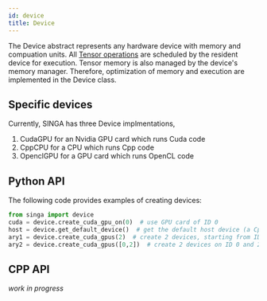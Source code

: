 ```yaml
---
id: device
title: Device
---
```


<!--- Licensed to the Apache Software Foundation (ASF) under one or more contributor license agreements.  See the NOTICE file distributed with this work for additional information regarding copyright ownership.  The ASF licenses this file to you under the Apache License, Version 2.0 (the "License"); you may not use this file except in compliance with the License.  You may obtain a copy of the License at http://www.apache.org/licenses/LICENSE-2.0 Unless required by applicable law or agreed to in writing, software distributed under the License is distributed on an "AS IS" BASIS, WITHOUT WARRANTIES OR CONDITIONS OF ANY KIND, either express or implied.  See the License for the specific language governing permissions and limitations under the License.  -->

The Device abstract represents any hardware device with memory and compuation units.
All [Tensor operations](tensor.md) are scheduled by the resident device for execution.
Tensor memory is also managed by the device's memory manager. Therefore, optimization
of memory and execution are implemented in the Device class.

## Specific devices

Currently, SINGA has three Device implmentations,

1.  CudaGPU for an Nvidia GPU card which runs Cuda code
2.  CppCPU for a CPU which runs Cpp code
3.  OpenclGPU for a GPU card which runs OpenCL code

## Python API

The following code provides examples of creating devices:
```python
from singa import device
cuda = device.create_cuda_gpu_on(0)  # use GPU card of ID 0
host = device.get_default_device()  # get the default host device (a CppCPU)
ary1 = device.create_cuda_gpus(2)  # create 2 devices, starting from ID 0
ary2 = device.create_cuda_gpus([0,2])  # create 2 devices on ID 0 and 2
```

## CPP API

*work in progress*
